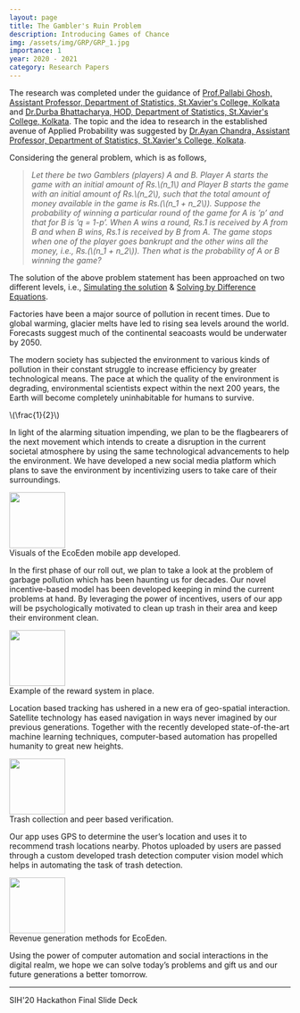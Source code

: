```yaml
---
layout: page
title: The Gambler's Ruin Problem
description: Introducing Games of Chance
img: /assets/img/GRP/GRP_1.jpg
importance: 1
year: 2020 - 2021
category: Research Papers
---
```


The research was completed under the guidance of [Prof.Pallabi Ghosh, Assistant Professor, Department of Statistics, St.Xavier's College, Kolkata]() and [Dr.Durba Bhattacharya, HOD, Department of Statistics, St.Xavier's College, Kolkata](). The topic and the idea to research in the established avenue of Applied Probability was suggested by [Dr.Ayan Chandra, Assistant Professor, Department of Statistics, St.Xavier's College, Kolkata]().

Considering the general problem, which is as follows,

> *Let there be two Gamblers (players) A and B. Player A starts the game with an initial amount of Rs.\\(n_1\\) and Player B starts the game with an initial amount of Rs.\\(n_2\\), such that the total amount of money available in the game is Rs.(\\(n_1 + n_2\\)). Suppose the probability of winning a particular round of the game for A is ’p’ and that for B is ’q = 1-p’. When A wins a round, Rs.1 is received by A from B and when B wins, Rs.1 is received by B from A. The game stops when one of the player goes bankrupt and
the other wins all the money, i.e., Rs.(\\(n_1 + n_2\\)). Then what is the probability of A or B winning the game?*

The solution of the above problem statement has been approached on two different levels, i.e., [Simulating the solution]() & [Solving by Difference Equations]().  

<div class="row justify-content-sm-center">
    <div class="col-sm-8 mt-3">
        <img class="img-fluid rounded z-depth-1" src="https://www.zameen.com/news/wp-content/uploads/2018/08/factory-pollution.jpg" alt="" title=""/>
    </div>
    <div class="col-sm-4 mt-3">
        <img class="img-fluid rounded z-depth-1" src="https://i.pinimg.com/236x/7c/92/82/7c92820e3e3e50838671b8d8c6a059c9--ice-ice-baby-iceberg.jpg" alt="" title=""/>
    </div>
</div>
<div class="caption">
    Factories have been a major source of pollution in recent times. Due to global warming, glacier melts have led to rising sea levels around the world. Forecasts suggest much of the continental seacoasts would be underwater by 2050.
</div>

The modern society has subjected the environment to various kinds of pollution in their constant struggle to increase efficiency by greater technological means. The pace at which the quality of the environment is degrading, environmental scientists expect within the next 200 years, the Earth will become completely uninhabitable for humans to survive.

\\(\frac{1}{2}\\)

In light of the alarming situation impending, we plan to be the flagbearers of the next movement which intends to create a disruption in the current societal atmosphere by using the same technological advancements to help the environment. We have developed a new social media platform which plans to save the environment by incentivizing users to take care of their surroundings.

<div class="row justify-content-sm-center">
    <div class="col-sm-8 mt-3 mt-md-0">
        <img class="img-fluid rounded z-depth-1" src="{{ '/assets/img/ecoeden/ecoeden-1.png' | relative_url }}" height="100" alt="" title=""/>
    </div>
</div>
<div class="caption">
    Visuals of the EcoEden mobile app developed.
</div>


In the first phase of our roll out, we plan to take a look at the problem of garbage pollution which has been haunting us for decades. Our novel incentive-based model has been developed keeping in mind the current problems at hand. By leveraging the power of incentives, users of our app will be psychologically motivated to clean up trash in their area and keep their environment clean.

<div class="row justify-content-sm-center">
    <div class="col-sm-10 mt-3 mt-md-0">
        <img class="img-fluid rounded z-depth-1" src="{{ '/assets/img/ecoeden/ecoeden-2.png' | relative_url }}" height="100" alt="" title=""/>
    </div>
</div>
<div class="caption">
    Example of the reward system in place.
</div>

Location based tracking has ushered in a new era of geo-spatial interaction. Satellite technology has eased navigation in ways never imagined by our previous generations. Together with the recently developed state-of-the-art machine learning techniques, computer-based automation has propelled humanity to great new heights.

<div class="row justify-content-sm-center">
    <div class="col-sm-10 mt-3 mt-md-0">
        <img class="img-fluid rounded z-depth-1" src="{{ '/assets/img/ecoeden/ecoeden-3.png' | relative_url }}" height="100" alt="" title=""/>
    </div>
</div>
<div class="caption">
    Trash collection and peer based verification.
</div>

Our app uses GPS to determine the user’s location and uses it to recommend trash locations nearby. Photos uploaded by users are passed through a custom developed trash detection computer vision model which helps in automating the task of trash detection.

<div class="row justify-content-sm-center">
    <div class="col-sm-10 mt-3 mt-md-0">
        <img class="img-fluid rounded z-depth-1" src="{{ '/assets/img/ecoeden/ecoeden-4.jpg' | relative_url }}" height="100" alt="" title=""/>
    </div>
</div>
<div class="caption">
    Revenue generation methods for EcoEden.
</div>

Using the power of computer automation and social interactions in the digital realm, we hope we can solve today’s problems and gift us and our future generations a better tomorrow.

<hr>

<div id="splide-loader" class="row justify-content-sm-center">
    <div class="col-sm-2 mt-3 mt-md-0">
        <img class="img-fluid rounded z-depth-0" src="{{ '/assets/img/spinner.gif' | relative_url }}" alt="" title=""/>
    </div>
</div>

<div class="splide" id="splide-master" hidden="true">
	<div class="splide__track">
		<ul id="ecoeden-slides" class="splide__list">			
		</ul>
	</div>
</div>
<div class="caption">
    SIH'20 Hackathon Final Slide Deck
</div>

<script>

    var index = 0
    var slideCount = 21
    var tempImg = new Image()

    const event = new Event('splidesLoaded');

    tempImg.onload = function(){
        appendImage();
    }
    var tryLoadImage = function( index ){
        tempImg.src = '/assets/img/ecoeden/slides/ecoeden-' + index + '.jpg'
    }

    var appendImage = function(){

        var newImage = document.createElement('img')
        newImage.setAttribute('class', 'image-item')
        newImage.setAttribute('height', '400')
        newImage.src = tempImg.src

        var liItem = document.createElement('li')
        liItem.setAttribute('class', 'splide__slide')
        liItem.appendChild(newImage)

        document.getElementById('ecoeden-slides').appendChild(liItem)
        index = index + 1

        if (index < slideCount) {
            tryLoadImage ( index )
        }
        else {
            document.dispatchEvent(event);
        }
    }

    tryLoadImage( index );

</script>
